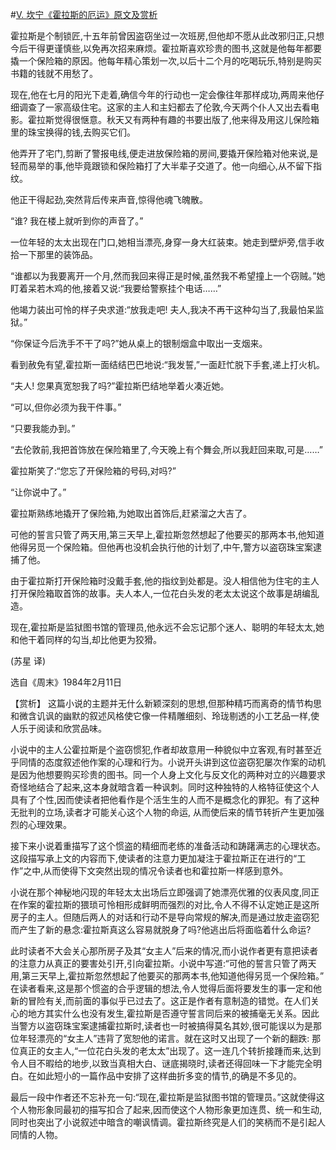 #[V. 坎宁《霍拉斯的厄运》原文及赏析](https://www.vrrw.net/wx/15440.html)

霍拉斯是个制锁匠,十五年前曾因盗窃坐过一次班房,但他却不愿从此改邪归正,只想今后干得更谨慎些,以免再次招来麻烦。霍拉斯喜欢珍贵的图书,这就是他每年都要撬一个保险箱的原因。他每年精心策划一次,以后十二个月的吃喝玩乐,特别是购买书籍的钱就不用愁了。

现在,他在七月的阳光下走着,确信今年的行动也一定会像往年那样成功,两周来他仔细调查了一家高级住宅。这家的主人和主妇都去了伦敦,今天两个仆人又出去看电影。霍拉斯觉得很惬意。秋天又有两种有趣的书要出版了,他来得及用这儿保险箱里的珠宝换得的钱,去购买它们。

他弄开了宅门,剪断了警报电线,便走进放保险箱的房间,要撬开保险箱对他来说,是轻而易举的事,他毕竟跟锁和保险箱打了大半辈子交道了。他一向细心,从不留下指纹。

他正干得起劲,突然背后传来声音,惊得他魂飞魄散。

“谁? 我在楼上就听到你的声音了。”

一位年轻的太太出现在门口,她相当漂亮,身穿一身大红装束。她走到壁炉旁,信手收拾一下那里的装饰品。

“谁都以为我要离开一个月,然而我回来得正是时候,虽然我不希望撞上一个窃贼。”她盯着呆若木鸡的他,接着又说:“我要给警察挂个电话……”

他竭力装出可怜的样子央求道:“放我走吧! 夫人,我决不再干这种勾当了,我最怕呆监狱。”

“你保证今后洗手不干了吗?”她从桌上的银制烟盒中取出一支烟来。

看到赦免有望,霍拉斯一面结结巴巴地说:“我发誓,”一面赶忙脱下手套,递上打火机。

“夫人! 您果真宽恕我了吗?”霍拉斯巴结地举着火凑近她。

“可以,但你必须为我干件事。”

“只要我能办到。”

“去伦敦前,我把首饰放在保险箱里了,今天晚上有个舞会,所以我赶回来取,可是……”

霍拉斯笑了:“您忘了开保险箱的号码,对吗?”

“让你说中了。”

霍拉斯熟练地撬开了保险箱,为她取出首饰后,赶紧溜之大吉了。

可他的誓言只管了两天用,第三天早上,霍拉斯忽然想起了他要买的那两本书,他知道他得另觅一个保险箱。但他再也没机会执行他的计划了,中午,警方以盗窃珠宝案逮捕了他。

由于霍拉斯打开保险箱时没戴手套,他的指纹到处都是。没人相信他为住宅的主人打开保险箱取首饰的故事。夫人本人,一位花白头发的老太太说这个故事是胡编乱造。

现在,霍拉斯是监狱图书馆的管理员,他永远不会忘记那个迷人、聪明的年轻太太,她和他干着同样的勾当,却比他更为狡猾。

(苏星 译)

选自《周末》1984年2月11日



【赏析】 这篇小说的主题并无什么新颖深刻的思想,但那种精巧而离奇的情节构思和微含讥讽的幽默的叙述风格使它像一件精雕细刻、玲珑剔透的小工艺品一样,使人乐于阅读和欣赏品味。

小说中的主人公霍拉斯是个盗窃惯犯,作者却故意用一种貌似中立客观,有时甚至近乎同情的态度叙述他作案的心理和行为。小说开头讲到这位盗窃犯屡次作案的动机是因为他想要购买珍贵的图书。同一个人身上文化与反文化的两种对立的兴趣要求奇怪地结合了起来,这本身就暗含着一种讽刺。同时这种独特的人格特征使这个人具有了个性,因而使读者把他看作是个活生生的人而不是概念化的罪犯。有了这种无批判的立场,读者才可能关心这个人物的命运, 从而使后来的情节转折产生更加强烈的心理效果。

接下来小说着重描写了这个惯盗的精细而老练的准备活动和踌躇满志的心理状态。这段描写承上文的内容而下,使读者的注意力更加凝注于霍拉斯正在进行的“工作”之中,从而使得下文突然出现的情况令读者也和霍拉斯一样感到意外。

小说在那个神秘地闪现的年轻太太出场后立即强调了她漂亮优雅的仪表风度,同正在作案的霍拉斯的猥琐可怜相形成鲜明而强烈的对比,令人不得不认定她正是这所房子的主人。但随后两人的对话和行动不是导向常规的解决,而是通过放走盗窃犯而产生了新的悬念:霍拉斯真这么容易就脱身了吗?他逃出后将面临着什么命运?

此时读者不大会关心那所房子及其“女主人”后来的情况,而小说作者更有意把读者的注意力从真正的要害处引开,引向霍拉斯。小说中写道:“可他的誓言只管了两天用,第三天早上,霍拉斯忽然想起了他要买的那两本书,他知道他得另觅一个保险箱。” 在读者看来,这是那个惯盗的合乎逻辑的想法,令人觉得后面将要发生的事一定和他新的冒险有关,而前面的事似乎已过去了。这正是作者有意制造的错觉。在人们关心的地方其实什么也没有发生,霍拉斯是否遵守誓言同后来的被捕毫无关系。因此当警方以盗窃珠宝案逮捕霍拉斯时,读者也一时被搞得莫名其妙,很可能误以为是那位年轻漂亮的“女主人”违背了宽恕他的诺言。就在这时又出现了一个新的翻跌: 那位真正的女主人,“一位花白头发的老太太”出现了。这一连几个转折接踵而来,达到令人目不暇给的地步,以致当真相大白、谜底揭晓时,读者还得回味一下才能完全明白。在如此短小的一篇作品中安排了这样曲折多变的情节,的确是不多见的。

最后一段中作者还不忘补充一句:“现在,霍拉斯是监狱图书馆的管理员。”这就使得这个人物形象同最初的描写扣合了起来,因而使这个人物形象更加连贯、统一和生动,同时也突出了小说叙述中暗含的嘲讽情调。霍拉斯终究是人们的笑柄而不是引起人同情的人物。

